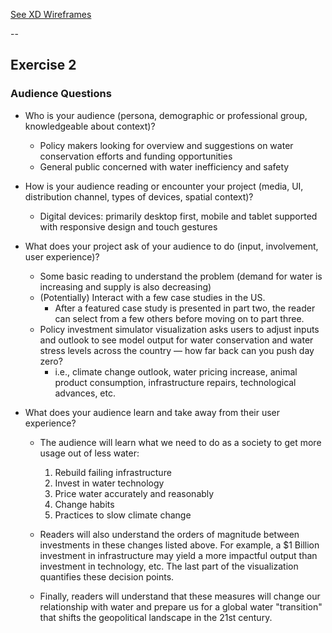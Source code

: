 [See XD Wireframes](https://xd.adobe.com/view/e7c6c9e6-d462-48aa-65b1-fa155aef5834-91f7/)

--

## Exercise 2

### Audience Questions

- Who is your audience (persona, demographic or professional group, knowledgeable about context)?

  - Policy makers looking for overview and suggestions on water conservation efforts and funding opportunities
  - General public concerned with water inefficiency and safety

- How is your audience reading or encounter your project (media, UI, distribution channel, types of devices, spatial context)?
  - Digital devices: primarily desktop first, mobile and tablet supported with responsive design and touch gestures
- What does your project ask of your audience to do (input, involvement, user experience)?
  - Some basic reading to understand the problem (demand for water is increasing and supply is also decreasing)
  - (Potentially) Interact with a few case studies in the US.
    - After a featured case study is presented in part two, the reader can select from a few others before moving on to part three.
  - Policy investment simulator visualization asks users to adjust inputs and outlook to see model output for water conservation and water stress levels across the country — how far back can you push day zero?
    - i.e., climate change outlook, water pricing increase, animal product consumption, infrastructure repairs, technological advances, etc.
- What does your audience learn and take away from their user experience?

  - The audience will learn what we need to do as a society to get more usage out of less water:

    1. Rebuild failing infrastructure
    1. Invest in water technology
    1. Price water accurately and reasonably
    1. Change habits
    1. Practices to slow climate change

  - Readers will also understand the orders of magnitude between investments in these changes listed above. For example, a \$1 Billion investment in infrastructure may yield a more impactful output than investment in technology, etc. The last part of the visualization quantifies these decision points.

  - Finally, readers will understand that these measures will change our relationship with water and prepare us for a global water "transition" that shifts the geopolitical landscape in the 21st century.
